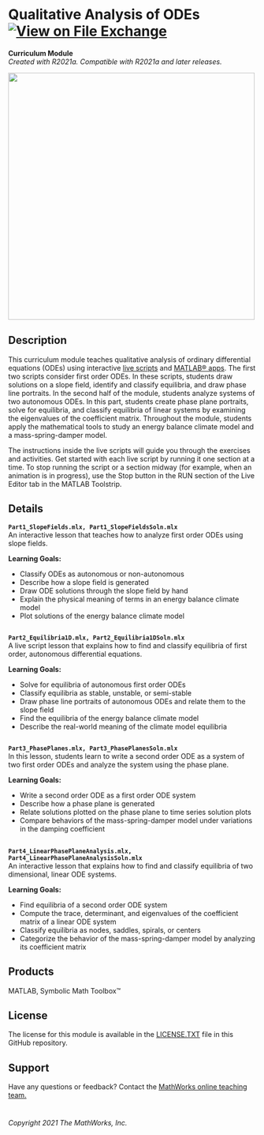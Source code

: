 # Qualitative Analysis of ODEs [![View <File Exchange Title> on File Exchange](https://www.mathworks.com/matlabcentral/images/matlab-file-exchange.svg)](https://www.mathworks.com/matlabcentral/fileexchange/####)
**Curriculum Module**  
_Created with R2021a. Compatible with R2021a and later releases._  

<img src="https://user-images.githubusercontent.com/81383420/124817426-c9fe1780-df37-11eb-9b4b-8ddca7011e26.png" width="500">

## Description ##
This curriculum module teaches qualitative analysis of ordinary differential equations (ODEs) using interactive [live scripts](https://www.mathworks.com/products/matlab/live-editor.html) and [MATLAB&reg; apps](https://www.mathworks.com/products/matlab/app-designer.html). The first two scripts consider first order ODEs. In these scripts, students draw solutions on a slope field, identify and classify equilibria, and draw phase line portraits. In the second half of the module, students analyze systems of two autonomous ODEs. In this part, students create phase plane portraits, solve for equilibria, and classify equilibria of linear systems by examining the eigenvalues of the coefficient matrix. Throughout the module, students apply the mathematical tools to study an energy balance climate model and a mass-spring-damper model.

The instructions inside the live scripts will guide you through the exercises and activities. Get started with each live script by running it one section at a time. To stop running the script or a section midway (for example, when an animation is in progress), use the Stop button in the RUN section of the Live Editor tab in the MATLAB Toolstrip.

## Details ##
**`Part1_SlopeFields.mlx, Part1_SlopeFieldsSoln.mlx`**  
An interactive lesson that teaches how to analyze first order ODEs using slope fields.

**Learning Goals:**
- Classify ODEs as autonomous or non-autonomous
- Describe how a slope field is generated
- Draw ODE solutions through the slope field by hand
- Explain the physical meaning of terms in an energy balance climate model
- Plot solutions of the energy balance climate model

## ##
**`Part2_Equilibria1D.mlx, Part2_Equilibria1DSoln.mlx`**  
A live script lesson that explains how to find and classify equilibria of first order, autonomous differential equations.

**Learning Goals:**
- Solve for equilibria of autonomous first order ODEs 
- Classify equilibria as stable, unstable, or semi-stable
- Draw phase line portraits of autonomous ODEs and relate them to the slope field
- Find the equilibria of the energy balance climate model 
- Describe the real-world meaning of the climate model equilibria

## ##
**`Part3_PhasePlanes.mlx, Part3_PhasePlanesSoln.mlx`**  
In this lesson, students learn to write a second order ODE as a system of two first order ODEs and analyze the system using the phase plane.

**Learning Goals:**
- Write a second order ODE as a first order ODE system
- Describe how a phase plane is generated
- Relate solutions plotted on the phase plane to time series solution plots
- Compare behaviors of the mass-spring-damper model under variations in the damping coefficient

## ##
**`Part4_LinearPhasePlaneAnalysis.mlx, Part4_LinearPhasePlaneAnalysisSoln.mlx`**  
An interactive lesson that explains how to find and classify equilibria of two dimensional, linear ODE systems.

**Learning Goals:**
- Find equilibria of a second order ODE system
- Compute the trace, determinant, and eigenvalues of the coefficient matrix of a linear ODE system
- Classify equilibria as nodes, saddles, spirals, or centers
- Categorize the behavior of the mass-spring-damper model by analyzing its coefficient matrix

## Products ##
MATLAB, Symbolic Math Toolbox&trade;

## License ##
The license for this module is available in the [LICENSE.TXT](license.txt) file in this GitHub repository.

## Support ##
Have any questions or feedback? Contact the <a href="mailto:onlineteaching@mathworks.com">MathWorks online teaching team.</a>

# #

_Copyright 2021 The MathWorks, Inc._
